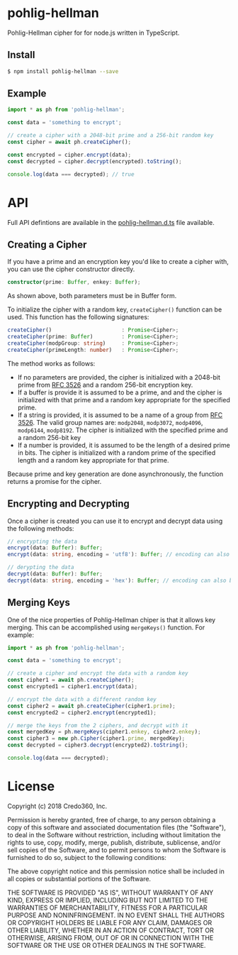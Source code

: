 # pohlig-hellman

Pohlig-Hellman cipher for for node.js written in TypeScript.

## Install
```sh
$ npm install pohlig-hellman --save
```

## Example
```JavaScript
import * as ph from 'pohlig-hellman';

const data = 'something to encrypt';

// create a cipher with a 2048-bit prime and a 256-bit random key
const cipher = await ph.createCipher();

const encrypted = cipher.encrypt(data);
const decrypted = cipher.decrypt(encrypted).toString();

console.log(data === decrypted); // true
```

# API
Full API defintions are available in the [pohlig-hellman.d.ts](https://github.com/herculesinc/pohlig-hellman/blob/master/pohlig-hellman.d.ts) file available.

## Creating a Cipher
If you have a prime and an encryption key you'd like to create a cipher with, you can use the cipher constructor directly.
```TypeScript
constructor(prime: Buffer, enkey: Buffer);
```
As shown above, both parameters must be in Buffer form.

To initialize the cipher with a random key, `createCipher()` function can be used. This function has the following signatures:
```TypeScript
createCipher()                      : Promise<Cipher>;
createCipher(prime: Buffer)         : Promise<Cipher>;
createCipher(modpGroup: string)     : Promise<Cipher>;
createCipher(primeLength: number)   : Promise<Cipher>;
```
The method works as follows:
* If no parameters are provided, the cipher is initialized with a 2048-bit prime from [RFC 3526](https://tools.ietf.org/html/rfc3526) and a random 256-bit encryption key.
* If a buffer is provide it is assumed to be a prime, and and the cipher is initialized with that prime and a random key appropriate for the specified prime.
* If a string is provided, it is assumed to be a name of a group from [RFC 3526](https://tools.ietf.org/html/rfc3526). The valid group names are: `modp2048`, `modp3072`, `modp4096`, `modp6144`, `modp8192`. The cipher is initialized with the specified prime and a random 256-bit key
* If a number is provided, it is assumed to be the length of a desired prime in bits. The cipher is initialized with a random prime of the specified length and a random key appropriate for that prime.

Because prime and key generation are done asynchronously, the function returns a promise for the cipher.

## Encrypting and Decrypting
Once a cipher is created you can use it to encrypt and decrypt data using the following methods:

```TypeScript
// encrypting the data
encrypt(data: Buffer): Buffer;
encrypt(data: string, encoding = 'utf8'): Buffer; // encoding can also be 'hex' or 'base64'

// derypting the data
decrypt(data: Buffer): Buffer;
decrypt(data: string, encoding = 'hex'): Buffer; // encoding can also be 'base64'
```

## Merging Keys
One of the nice properties of Pohlig-Hellman chiper is that it allows key merging. This can be accomplished using `mergeKeys()` function. For example:

```TypeScript
import * as ph from 'pohlig-hellman';

const data = 'something to encrypt';

// create a cipher and encrypt the data with a random key
const cipher1 = await ph.createCipher();
const encrypted1 = cipher1.encrypt(data);

// encrypt the data with a different random key
const cipher2 = await ph.createCipher(cipher1.prime);
const encrypted2 = cipher2.encrypt(encrypted1);

// merge the keys from the 2 ciphers, and decrypt with it
const mergedKey = ph.mergeKeys(cipher1.enkey, cipher2.enkey);
const cipher3 = new ph.Cipher(cipher1.prime, mergedKey);
const decrypted = cipher3.decrypt(encrypted2).toString();

console.log(data === decrypted);

```

# License
Copyright (c) 2018 Credo360, Inc.

Permission is hereby granted, free of charge, to any person obtaining a copy of this software and associated documentation files (the "Software"), to deal in the Software without restriction, including without limitation the rights to use, copy, modify, merge, publish, distribute, sublicense, and/or sell copies of the Software, and to permit persons to whom the Software is furnished to do so, subject to the following conditions:

The above copyright notice and this permission notice shall be included in all copies or substantial portions of the Software.

THE SOFTWARE IS PROVIDED "AS IS", WITHOUT WARRANTY OF ANY KIND, EXPRESS OR IMPLIED, INCLUDING BUT NOT LIMITED TO THE WARRANTIES OF MERCHANTABILITY, FITNESS FOR A PARTICULAR PURPOSE AND NONINFRINGEMENT. IN NO EVENT SHALL THE AUTHORS OR COPYRIGHT HOLDERS BE LIABLE FOR ANY CLAIM, DAMAGES OR OTHER LIABILITY, WHETHER IN AN ACTION OF CONTRACT, TORT OR OTHERWISE, ARISING FROM, OUT OF OR IN CONNECTION WITH THE SOFTWARE OR THE USE OR OTHER DEALINGS IN THE SOFTWARE.